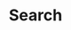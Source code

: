 ---
title: "Search"
slug: "search"
layout: "search"
outputs:
    - html
    - json
menu:
    main:
        weight: -65
        pre: search
---